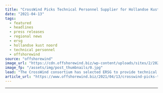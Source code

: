 ```yaml
---
title: "CrossWind Picks Technical Personnel Supplier for Hollandse Kust Noord"
date: "2021-04-13"
tags: 
  - featured
  - headlines
  - press releases
  - regional news
  - ersg
  - hollandse kust noord
  - technical personnel
  - offshorewind
source: "offshorewind"
image_url: "https://cdn.offshorewind.biz/wp-content/uploads/sites/2/2021/04/13123502/CrossWind-Picks-Technical-Personnel-Supplier-for-Hollandse-Kust-Noord.jpg"
image_fp: "/assets/img/post_thumbnails/0.jpg"
lead: "The CrossWind consortium has selected ERSG to provide technical personnel for the Hollandse Kust"
article_url: "https://www.offshorewind.biz/2021/04/13/crosswind-picks-technical-personnel-supplier-for-hollandse-kust-noord/"
---
```


---
